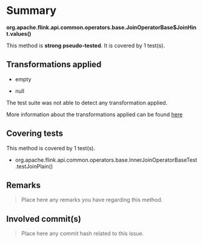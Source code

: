 # Summary
**org.apache.flink.api.common.operators.base.JoinOperatorBase$JoinHint.values()**

This method is **strong pseudo-tested**.
It is covered by 1 test(s). 


## Transformations applied

- empty

- null


The test suite was not able to detect any transformation applied.

More information about the transformations applied can be found [here](https://github.com/STAMP-project/pitest-descartes)

## Covering tests
This method is covered by 1 test(s).
* org.apache.flink.api.common.operators.base.InnerJoinOperatorBaseTest.testJoinPlain()


## Remarks
> Place here any remarks you have regarding this method.

## Involved commit(s)

> Place here any commit hash related to this issue.
